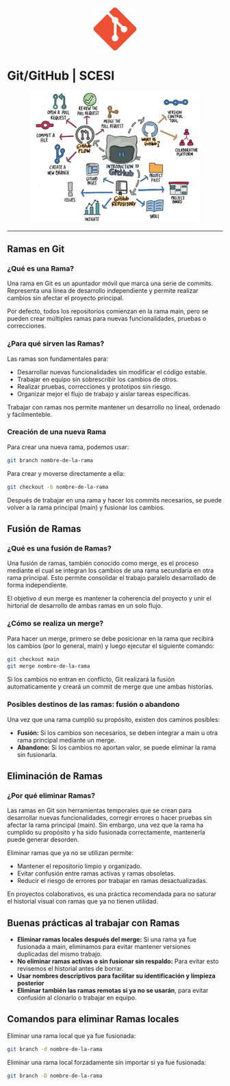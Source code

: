 <p align="center">
  <img src="img/git.png" alt="Logo" width="100"/>
</p>

# Git/GitHub | SCESI

<p align="center">
  <img src="img/img1.png" alt="Introducción a Git" width="400"/>
</p>

---

## Ramas en Git

### ¿Qué es una Rama?

Una rama en Git es un apuntador móvil que marca una serie de commits. Representa una línea de desarrollo independiente y permite realizar cambios sin afectar el proyecto principal.

Por defecto, todos los repositorios comienzan en la rama main, pero se pueden crear múltiples ramas para nuevas funcionalidades, pruebas o correcciones.

### ¿Para qué sirven las Ramas?

Las ramas son fundamentales para:

- Desarrollar nuevas funcionalidades sin modificar el código estable.
- Trabajar en equipo sin sobrescribir los cambios de otros.
- Realizar pruebas, correcciones y prototipos sin riesgo.
- Organizar mejor el flujo de trabajo y aislar tareas específicas.

Trabajar con ramas nos permite mantener un desarrollo no lineal, ordenado y fácilmenteble.

### Creación de una nueva Rama

Para crear una nueva rama, podemos usar:

```bash
git branch nombre-de-la-rama
```

Para crear y moverse directamente a ella:

```bash
git checkout -b nombre-de-la-rama
```

Después de trabajar en una rama y hacer los commits necesarios, se puede volver a la rama principal (main) y fusionar los cambios.

## Fusión de Ramas

### ¿Qué es una fusión de Ramas?

Una fusión de ramas, también conocido como merge, es el proceso mediante el cual se integran los cambios de una rama secundaria en otra rama principal. Esto permite consolidar el trabajo paralelo desarrollado de forma independiente.

El objetivo d eun merge es mantener la coherencia del proyecto y unir el hirtorial de desarrollo de ambas ramas en un solo flujo.

### ¿Cómo se realiza un merge?

Para hacer un merge, primero se debe posicionar en la rama que recibirá los cambios (por lo general, main) y luego ejecutar el siguiente comando:

```bash
git checkout main
git merge nombre-de-la-rama
```

Si los cambios no entran en conflicto, Git realizará la fusión automaticamente y creará un commit de merge que une ambas historias.

### Posibles destinos de las ramas: fusión o abandono

Una vez que una rama cumplió su propósito, existen dos caminos posibles:

- **Fusión:** Si los cambios son necesarios, se deben integrar a main u otra rama principal mediante un merge.
- **Abandono:** Si los cambios no aportan valor, se puede eliminar la rama sin fusionarla.

## Eliminación de Ramas

### ¿Por qué eliminar Ramas?

Las ramas en Git son herramientas temporales que se crean para desarrollar nuevas funcionalidades, corregir errores o hacer pruebas sin afectar la rama principal (main). Sin embargo, una vez que la rama ha cumplido su propósito y ha sido fusionada correctamente, mantenerla puede generar desorden.

Eliminar ramas que ya no se utilizan permite:

- Mantener el repositorio limpio y organizado.
- Evitar confusión entre ramas activas y ramas obsoletas.
- Reducir el riesgo de errores por trabajar en ramas desactualizadas.

En proyectos colaborativos, es una práctica recomendada para no saturar el historial visual con ramas que ya no tienen utilidad.

## Buenas prácticas al trabajar con Ramas

- **Eliminar ramas locales después del merge:** Si una rama ya fue fusionada a main, eliminamos para evitar mantener versiones duplicadas del mismo trabajo.
- **No eliminar ramas activas o sin fusionar sin respaldo:** Para evitar esto revisemos el historial antes de borrar.
- **Usar nombres descriptivos para facilitar su identificación y limpieza posterior**
- **Eliminar también las ramas remotas si ya no se usarán**, para evitar confusión al clonarlo o trabajar en equipo.

## Comandos para eliminar Ramas locales

Eliminar una rama local que ya fue fusionada:

```bash
git branch -d nombre-de-la-rama
```

Eliminar una rama local forzadamente sin importar si ya fue fusionada:

```bash
git branch -D nombre-de-la-rama
```


